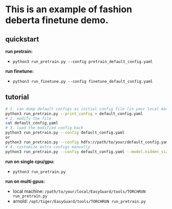 # This is an example of fashion deberta finetune demo.

## quickstart

**run pretrain:**
- `python3 run_pretrain.py --config pretrain_default_config.yaml`

**run finetune:**
- `python3 run_finetune.py --config finetune_default_config.yaml`

## tutorial

```bash
# 1. can dump default configs as initial config file (in your local machine)
python3 run_pretrain.py --print_config > default_config.yaml
# 2. modify the file
cat default_config.yaml
# 3. load the modified config back
python3 run_pretrain.py --config default_config.yaml
or
python3 run_pretrain.py --config hdfs://path/to/your/default_config.yaml 
# 4. customize extra configs manually
python3 run_pretrain.py --config default_config.yaml --model.hidden_size=1024
```

**run on single cpu/gpu:**
- `python3 run_pretrain.py`

**run on multi gpus:**
- local machine: `/path/to/your/local/EasyGuard/tools/TORCHRUN run_pretrain.py`
- arnold: `/opt/tiger/EasyGuard/tools/TORCHRUN run_pretrain.py`
